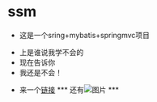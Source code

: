 # ssm
* 这是一个sring+mybatis+springmvc项目  
+ 上是谁说我学不会的  
+ 现在告诉你  
+ 我还是不会！  
* 来一个[链接]("https://baike.baidu.com/item/markdown/3245829?fr=aladdin")
*** 还有![图片]("https://youjia.baidu.com/view/imageDetail?serid=1360&modelid=ad5b5e6d4d5647c2ade9eab899a87359_car_models_aladdin&sername=%E5%93%88%E5%BC%97H9&tab=%E5%A4%96%E8%A7%82&index=0&sa=alapc_4526_image") ***

